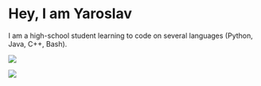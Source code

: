 # Hey, I am Yaroslav 
I am a high-school student learning to code on several languages (Python, Java, C++, Bash). 

![](https://github-readme-stats.vercel.app/api?username=yistarostin&show_icons=true&theme=github_dark)

![](https://github-readme-stats.vercel.app/api/top-langs/?username=yistarostin&theme=github_dark)

